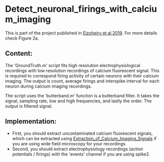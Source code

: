 # Detect_neuronal_firings_with_calcium_imaging

This is part of the project published in [Elzoheiry et al 2019](https://www.ncbi.nlm.nih.gov/pmc/articles/PMC7820691/pdf/10.1177_0271678X19892657.pdf). For more details check Figure 2a.

## Content:
The 'GroundTruth.m' script fits high resolution electrophysiological recordings with low resolution recordings of calcium fluorescent signal. This is required to correspond firing activity of certain neurons with their calcium imaging. The output is count, average firings and interspike interval for each neuron during calcium imaging recordings.

The script uses the 'butterband.m' funciton is a butterband filter. It takes the signal, sampling rate, low and high frequencies, and lastly the order. The output is filtered signal.

## Implementation:
* First, you should extract uncontaminated calcium fluorescent signals, which can be extracted using [Extraction_of_Calcium_Imaging_Signals](https://github.com/shehab-elzoheiry/Extraction_of_Calcium_Imaging_Signals) if you are using wide field microscopy for your recordings.
* Second, you should extract electrophysiology recordings (action potentials / firings) with the 'events' channel if you are using spike2.

